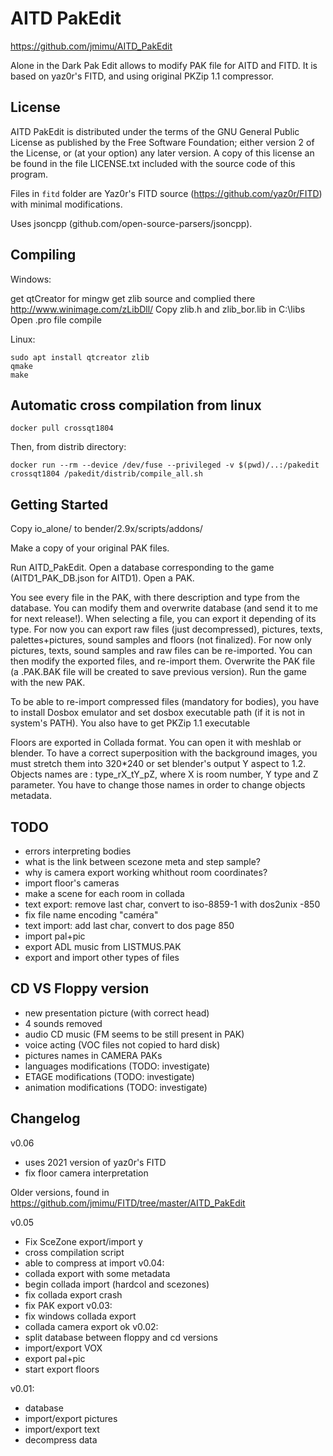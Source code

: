 AITD PakEdit
============

https://github.com/jmimu/AITD_PakEdit

Alone in the Dark Pak Edit allows to modify PAK file for AITD and FITD.
It is based on yaz0r's FITD, and using original PKZip 1.1 compressor.

License
-------

AITD PakEdit is distributed under the terms of the GNU General Public License
as published by the Free Software Foundation; either version 2 of the License,
or (at your option) any later version. A copy of this license an be found in
the file LICENSE.txt included with the source code of this program.

Files in `fitd` folder are Yaz0r's FITD source (https://github.com/yaz0r/FITD)
with minimal modifications.

Uses jsoncpp (github.com/open-source-parsers/jsoncpp).

Compiling
---------

Windows:

get qtCreator for mingw
get zlib source and complied there http://www.winimage.com/zLibDll/
Copy zlib.h and zlib_bor.lib in C:\libs\
Open .pro file
compile

Linux:

    sudo apt install qtcreator zlib
    qmake
    make

Automatic cross compilation from linux
--------------------------------------
    docker pull crossqt1804

Then, from distrib directory: 

    docker run --rm --device /dev/fuse --privileged -v $(pwd)/..:/pakedit crossqt1804 /pakedit/distrib/compile_all.sh

Getting Started
---------------
Copy io_alone/ to bender/2.9x/scripts/addons/

Make a copy of your original PAK files.

Run AITD_PakEdit.
Open a database corresponding to the game (AITD1_PAK_DB.json for AITD1).
Open a PAK.

You see every file in the PAK, with there description and type from the database.
You can modify them and overwrite database (and send it to me for next release!).
When selecting a file, you can export it depending of its type.
For now you can export raw files (just decompressed), pictures, texts,
palettes+pictures, sound samples and floors (not finalized).
For now only pictures, texts, sound samples and raw files can be re-imported.
You can then modify the exported files, and re-import them.
Overwrite the PAK file (a .PAK.BAK file will be created to save previous version).
Run the game with the new PAK.

To be able to re-import compressed files (mandatory for bodies), you have
to install Dosbox emulator and set dosbox executable path (if it is not in system's PATH).
You also have to get PKZip 1.1 executable

Floors are exported in Collada format.
You can open it with meshlab or blender.
To have a correct superposition with the background images, you must
stretch them into 320*240 or set blender's output Y aspect to 1.2.
Objects names are : type_rX_tY_pZ, where X is room number, Y type and Z parameter.
You have to change those names in order to change objects metadata.



TODO
----
  * errors interpreting bodies
  * what is the link between scezone meta and step sample?
  * why is camera export working whithout room coordinates?
  * import floor's cameras
  * make a scene for each room in collada
  * text export: remove last char, convert to iso-8859-1 with dos2unix -850
  * fix file name encoding "caméra"
  * text import: add last char, convert to dos page 850
  * import pal+pic
  * export ADL music from LISTMUS.PAK
  * export and import other types of files

CD VS Floppy version
--------------------
  * new presentation picture (with correct head)
  * 4 sounds removed
  * audio CD music (FM seems to be still present in PAK)
  * voice acting (VOC files not copied to hard disk)
  * pictures names in CAMERA PAKs
  * languages modifications (TODO: investigate)
  * ETAGE modifications (TODO: investigate)
  * animation modifications (TODO: investigate)

Changelog
---------
v0.06
  * uses 2021 version of yaz0r's FITD
  * fix floor camera interpretation

Older versions, found in https://github.com/jmimu/FITD/tree/master/AITD_PakEdit

v0.05
  * Fix SceZone export/import y
  * cross compilation script
  * able to compress at import
v0.04:
  * collada export with some metadata
  * begin collada import (hardcol and scezones)
  * fix collada export crash
  * fix PAK export
v0.03:
  * fix windows collada export
  * collada camera export ok
v0.02:
  * split database between floppy and cd versions
  * import/export VOX
  * export pal+pic
  * start export floors

v0.01:
  * database
  * import/export pictures
  * import/export text
  * decompress data
